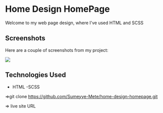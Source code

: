 # Home Design HomePage

Welcome to my web page design,  where I've used HTML and SCSS 

## Screenshots

Here are a couple of screenshots from my project:

![](./images/Screenshot-desktop.png)

## Technologies Used
- HTML
-SCSS

=>git clone https://github.com/Sumeyye-Mete/home-design-homepage.git

=> live site URL 
